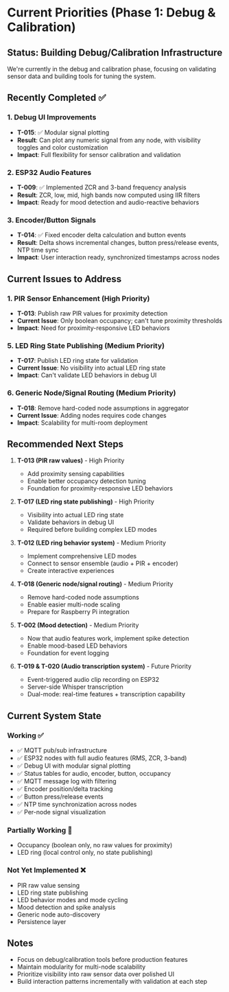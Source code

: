 # Current Priorities (Phase 1: Debug & Calibration)

## Status: Building Debug/Calibration Infrastructure

We're currently in the debug and calibration phase, focusing on validating sensor data and building tools for tuning the system.

## Recently Completed ✅

### 1. Debug UI Improvements
- **T-015**: ✅ Modular signal plotting
- **Result**: Can plot any numeric signal from any node, with visibility toggles and color customization
- **Impact**: Full flexibility for sensor calibration and validation

### 2. ESP32 Audio Features
- **T-009**: ✅ Implemented ZCR and 3-band frequency analysis
- **Result**: ZCR, low, mid, high bands now computed using IIR filters
- **Impact**: Ready for mood detection and audio-reactive behaviors

### 3. Encoder/Button Signals
- **T-014**: ✅ Fixed encoder delta calculation and button events
- **Result**: Delta shows incremental changes, button press/release events, NTP time sync
- **Impact**: User interaction ready, synchronized timestamps across nodes

## Current Issues to Address

### 1. PIR Sensor Enhancement (High Priority)
- **T-013**: Publish raw PIR values for proximity detection
- **Current Issue**: Only boolean occupancy; can't tune proximity thresholds
- **Impact**: Need for proximity-responsive LED behaviors

### 5. LED Ring State Publishing (Medium Priority)
- **T-017**: Publish LED ring state for validation
- **Current Issue**: No visibility into actual LED ring state
- **Impact**: Can't validate LED behaviors in debug UI

### 6. Generic Node/Signal Routing (Medium Priority)
- **T-018**: Remove hard-coded node assumptions in aggregator
- **Current Issue**: Adding nodes requires code changes
- **Impact**: Scalability for multi-room deployment

## Recommended Next Steps

1. **T-013 (PIR raw values)** - High Priority
   - Add proximity sensing capabilities
   - Enable better occupancy detection tuning
   - Foundation for proximity-responsive LED behaviors

2. **T-017 (LED ring state publishing)** - High Priority
   - Visibility into actual LED ring state
   - Validate behaviors in debug UI
   - Required before building complex LED modes

3. **T-012 (LED ring behavior system)** - Medium Priority
   - Implement comprehensive LED modes
   - Connect to sensor ensemble (audio + PIR + encoder)
   - Create interactive experiences

4. **T-018 (Generic node/signal routing)** - Medium Priority
   - Remove hard-coded node assumptions
   - Enable easier multi-node scaling
   - Prepare for Raspberry Pi integration

5. **T-002 (Mood detection)** - Medium Priority
   - Now that audio features work, implement spike detection
   - Enable mood-based LED behaviors
   - Foundation for event logging

6. **T-019 & T-020 (Audio transcription system)** - Future Priority
   - Event-triggered audio clip recording on ESP32
   - Server-side Whisper transcription
   - Dual-mode: real-time features + transcription capability

## Current System State

### Working ✅
- ✅ MQTT pub/sub infrastructure
- ✅ ESP32 nodes with full audio features (RMS, ZCR, 3-band)
- ✅ Debug UI with modular signal plotting
- ✅ Status tables for audio, encoder, button, occupancy
- ✅ MQTT message log with filtering
- ✅ Encoder position/delta tracking
- ✅ Button press/release events
- ✅ NTP time synchronization across nodes
- ✅ Per-node signal visualization

### Partially Working 🔄
- Occupancy (boolean only, no raw values for proximity)
- LED ring (local control only, no state publishing)

### Not Yet Implemented ❌
- PIR raw value sensing
- LED ring state publishing
- LED behavior modes and mode cycling
- Mood detection and spike analysis
- Generic node auto-discovery
- Persistence layer

## Notes
- Focus on debug/calibration tools before production features
- Maintain modularity for multi-node scalability
- Prioritize visibility into raw sensor data over polished UI
- Build interaction patterns incrementally with validation at each step

